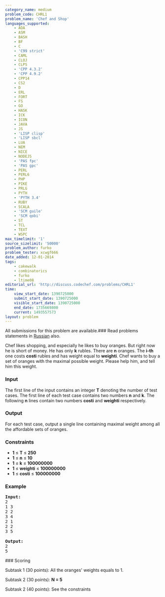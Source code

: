 ```yaml
---
category_name: medium
problem_code: CHRL1
problem_name: 'Chef and Shop'
languages_supported:
    - ADA
    - ASM
    - BASH
    - BF
    - C
    - 'C99 strict'
    - CAML
    - CLOJ
    - CLPS
    - 'CPP 4.3.2'
    - 'CPP 4.9.2'
    - CPP14
    - CS2
    - D
    - ERL
    - FORT
    - FS
    - GO
    - HASK
    - ICK
    - ICON
    - JAVA
    - JS
    - 'LISP clisp'
    - 'LISP sbcl'
    - LUA
    - NEM
    - NICE
    - NODEJS
    - 'PAS fpc'
    - 'PAS gpc'
    - PERL
    - PERL6
    - PHP
    - PIKE
    - PRLG
    - PYTH
    - 'PYTH 3.4'
    - RUBY
    - SCALA
    - 'SCM guile'
    - 'SCM qobi'
    - ST
    - TCL
    - TEXT
    - WSPC
max_timelimit: '1'
source_sizelimit: '50000'
problem_author: furko
problem_tester: xcwgf666
date_added: 12-01-2014
tags:
    - cakewalk
    - combinatorics
    - furko
    - ltime08
editorial_url: 'http://discuss.codechef.com/problems/CHRL1'
time:
    view_start_date: 1390725000
    submit_start_date: 1390725000
    visible_start_date: 1390725000
    end_date: 1735669800
    current: 1493557573
layout: problem
---
```

All submissions for this problem are available.###  Read problems statements in [Russian](http://www.codechef.com/download/translated/LTIME08/russian/CHRL1.pdf) also.

Chef likes shopping, and especially he likes to buy oranges. But right now he is short of money. He has only **k** rubles. There are **n** oranges. The **i-th** one costs **costi** rubles and has weight equal to **weighti**. Chef wants to buy a set of oranges with the maximal possible weight. Please help him, and tell him this weight.

### Input

The first line of the input contains an integer **T** denoting the number of test cases. The first line of each test case contains two numbers **n** and **k**. The following **n** lines contain two numbers **costi** and **weighti** respectively.

### Output

For each test case, output a single line containing maximal weight among all the affordable sets of oranges.

### Constraints

- **1** ≤ **T** ≤  **250**
- **1** ≤ **n** ≤  **10**
- **1** ≤ **k** ≤  **100000000**
- **1** ≤ **weighti** ≤  **100000000**
- **1** ≤ **costi** ≤  **100000000**

### Example

<pre><b>Input:</b>
2
1 3
2 2
3 4
2 1
2 2
3 5

<b>Output:</b>
2
5
</pre>### Scoring

Subtask 1 (30 points): All the oranges' weights equals to 1.

Subtask 2 (30 points):  **N = 5** 

Subtask 2 (40 points): See the constraints

